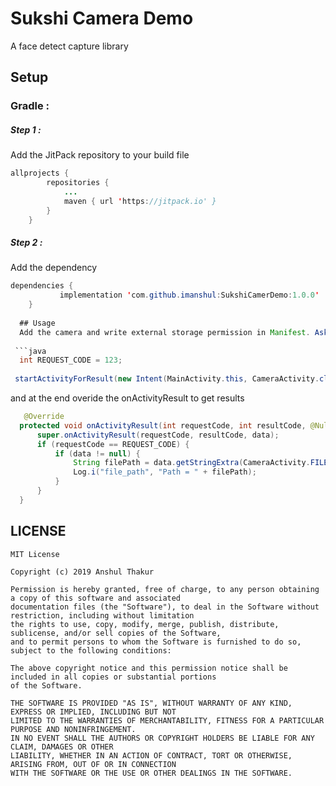 # Sukshi Camera Demo
A face detect capture library

## Setup
### Gradle :
##### Step 1 :
Add the JitPack repository to your build file
```java
allprojects {
		repositories {
			...
			maven { url 'https://jitpack.io' }
		}
	}
```
##### Step 2 :
Add the dependency
```java
dependencies {
	       implementation 'com.github.imanshul:SukshiCamerDemo:1.0.0'
	}
  
  ## Usage
  Add the camera and write external storage permission in Manifest. Ask user for runtime permission before executing the below code. Start the Camera activity using startActivityResult providing the request code. 
  
 ```java
  int REQUEST_CODE = 123;
  
 startActivityForResult(new Intent(MainActivity.this, CameraActivity.class), REQUEST_CODE);
  ```
and at the end overide the onActivityResult to get results
  ```java
     @Override
    protected void onActivityResult(int requestCode, int resultCode, @Nullable Intent data) {
        super.onActivityResult(requestCode, resultCode, data);
        if (requestCode == REQUEST_CODE) {
            if (data != null) {
                String filePath = data.getStringExtra(CameraActivity.FILE_PATH_KEY);
                Log.i("file_path", "Path = " + filePath);
            }
        }
    }

  ```
  
## LICENSE
```
MIT License

Copyright (c) 2019 Anshul Thakur

Permission is hereby granted, free of charge, to any person obtaining a copy of this software and associated
documentation files (the "Software"), to deal in the Software without restriction, including without limitation 
the rights to use, copy, modify, merge, publish, distribute, sublicense, and/or sell copies of the Software, 
and to permit persons to whom the Software is furnished to do so, subject to the following conditions:

The above copyright notice and this permission notice shall be included in all copies or substantial portions 
of the Software.

THE SOFTWARE IS PROVIDED "AS IS", WITHOUT WARRANTY OF ANY KIND, EXPRESS OR IMPLIED, INCLUDING BUT NOT
LIMITED TO THE WARRANTIES OF MERCHANTABILITY, FITNESS FOR A PARTICULAR PURPOSE AND NONINFRINGEMENT.
IN NO EVENT SHALL THE AUTHORS OR COPYRIGHT HOLDERS BE LIABLE FOR ANY CLAIM, DAMAGES OR OTHER 
LIABILITY, WHETHER IN AN ACTION OF CONTRACT, TORT OR OTHERWISE, ARISING FROM, OUT OF OR IN CONNECTION 
WITH THE SOFTWARE OR THE USE OR OTHER DEALINGS IN THE SOFTWARE.
```
